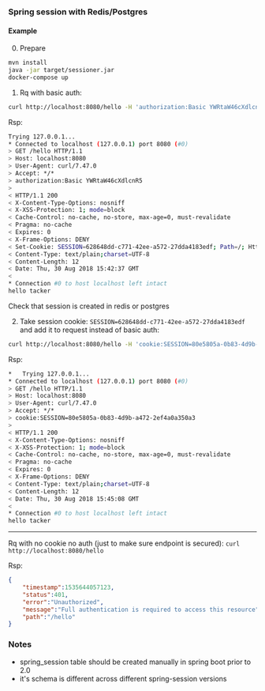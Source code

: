 ### Spring session with Redis/Postgres

#### Example

0. Prepare
```bash
mvn install
java -jar target/sessioner.jar
docker-compose up
```

1. Rq with basic auth:
```bash
curl http://localhost:8080/hello -H 'authorization:Basic YWRtaW46cXdlcnR5' -v
```

Rsp:
```bash
Trying 127.0.0.1...
* Connected to localhost (127.0.0.1) port 8080 (#0)
> GET /hello HTTP/1.1
> Host: localhost:8080
> User-Agent: curl/7.47.0
> Accept: */*
> authorization:Basic YWRtaW46cXdlcnR5
> 
< HTTP/1.1 200 
< X-Content-Type-Options: nosniff
< X-XSS-Protection: 1; mode=block
< Cache-Control: no-cache, no-store, max-age=0, must-revalidate
< Pragma: no-cache
< Expires: 0
< X-Frame-Options: DENY
< Set-Cookie: SESSION=628648dd-c771-42ee-a572-27dda4183edf; Path=/; HttpOnly
< Content-Type: text/plain;charset=UTF-8
< Content-Length: 12
< Date: Thu, 30 Aug 2018 15:42:37 GMT
< 
* Connection #0 to host localhost left intact
hello tacker
```

Check that session is created in redis or postgres

2. Take session cookie: `SESSION=628648dd-c771-42ee-a572-27dda4183edf` and add it to request instead of basic auth:
```bash
curl http://localhost:8080/hello -H 'cookie:SESSION=80e5805a-0b83-4d9b-a472-2ef4a0a350a3' -v
```

Rsp:
```bash
*   Trying 127.0.0.1...
* Connected to localhost (127.0.0.1) port 8080 (#0)
> GET /hello HTTP/1.1
> Host: localhost:8080
> User-Agent: curl/7.47.0
> Accept: */*
> cookie:SESSION=80e5805a-0b83-4d9b-a472-2ef4a0a350a3
> 
< HTTP/1.1 200 
< X-Content-Type-Options: nosniff
< X-XSS-Protection: 1; mode=block
< Cache-Control: no-cache, no-store, max-age=0, must-revalidate
< Pragma: no-cache
< Expires: 0
< X-Frame-Options: DENY
< Content-Type: text/plain;charset=UTF-8
< Content-Length: 12
< Date: Thu, 30 Aug 2018 15:45:08 GMT
< 
* Connection #0 to host localhost left intact
hello tacker
```

---

Rq with no cookie no auth (just to make sure endpoint is secured): `curl http://localhost:8080/hello`

Rsp:
```json
{
    "timestamp":1535644057123,
    "status":401,
    "error":"Unauthorized",
    "message":"Full authentication is required to access this resource",
    "path":"/hello"
}
```


### Notes

- spring_session table should be created manually in spring boot prior to 2.0
- it's schema is different across different spring-session versions
